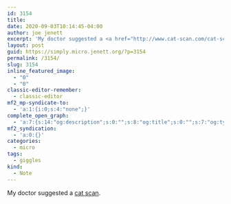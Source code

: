 ```yaml
---
id: 3154
title: 
date: 2020-09-03T10:14:45-04:00
author: joe jenett
excerpt: 'My doctor suggested a <a href="http://www.cat-scan.com/cat-scan/" title="">cat scan</a>. #giggles'
layout: post
guid: https://simply.micro.jenett.org/?p=3154
permalink: /3154/
slug: 3154
inline_featured_image:
  - "0"
  - "0"
classic-editor-remember:
  - classic-editor
mf2_mp-syndicate-to:
  - 'a:1:{i:0;s:4:"none";}'
complete_open_graph:
  - 'a:7:{s:14:"og:description";s:0:"";s:8:"og:title";s:0:"";s:7:"og:type";s:0:"";s:12:"twitter:card";s:7:"summary";s:15:"twitter:creator";s:0:"";s:19:"twitter:description";s:0:"";s:8:"og:image";s:0:"";}'
mf2_syndication:
  - 'a:0:{}'
categories:
  - micro
tags:
  - giggles
kind:
  - Note
---
```

My doctor suggested a [cat scan](http://www.cat-scan.com/cat-scan/).